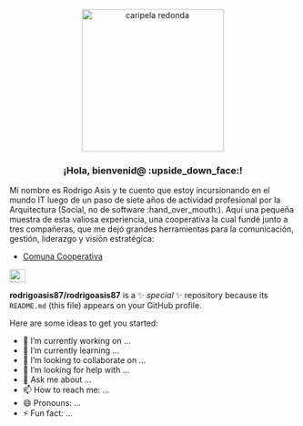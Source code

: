 <p align="center" width="300">
   <img src="https://github.com/rodrigoasis87/rodrigoasis87/assets/73196362/31cce43e-eb47-45e6-808f-69769362835e" alt="caripela redonda" width="250" height="250">
   <h3 align="center">¡Hola, bienvenid@ :upside_down_face:!</h3>
</p>
<p>
   Mi nombre es Rodrigo Asis y te cuento que estoy incursionando en el mundo IT luego de un paso de siete años de actividad profesional por la Arquitectura (Social, no de software :hand_over_mouth:). Aquí una pequeña muestra de esta valiosa experiencia, una cooperativa la cual fundé junto a tres compañeras, que me dejó grandes herramientas para la comunicación, gestión, liderazgo y visión estratégica:
</p>

- [Comuna Cooperativa](https://www.instagram.com/comuna.cooperativa/)

<p>
  <a href="https://www.linkedin.com/in/rodrigo-asis/" target="blank">
    <img align="center" src="https://upload.wikimedia.org/wikipedia/commons/c/ca/LinkedIn_logo_initials.png" alt="X de Rodrigo Asis" height="23px" width="28px" />
  </a>
</p>



**rodrigoasis87/rodrigoasis87** is a ✨ _special_ ✨ repository because its `README.md` (this file) appears on your GitHub profile.



Here are some ideas to get you started:

- 🔭 I’m currently working on ...
- 🌱 I’m currently learning ...
- 👯 I’m looking to collaborate on ...
- 🤔 I’m looking for help with ...
- 💬 Ask me about ...
- 📫 How to reach me: ...
- 😄 Pronouns: ...
- ⚡ Fun fact: ...

